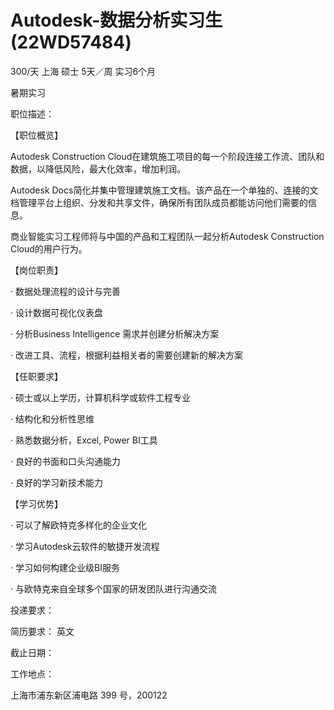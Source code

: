 # Autodesk-数据分析实习生 (22WD57484)

300/天 上海 硕士 5天／周 实习6个月

暑期实习

职位描述：

【职位概览】

Autodesk Construction Cloud在建筑施工项目的每一个阶段连接工作流、团队和数据，以降低风险，最大化效率，增加利润。

Autodesk Docs简化并集中管理建筑施工文档。该产品在一个单独的、连接的文档管理平台上组织、分发和共享文件，确保所有团队成员都能访问他们需要的信息。

商业智能实习工程师将与中国的产品和工程团队一起分析Autodesk Construction Cloud的用户行为。

【岗位职责】

·   数据处理流程的设计与完善

·   设计数据可视化仪表盘

·   分析Business Intelligence 需求并创建分析解决方案

·   改进工具、流程，根据利益相关者的需要创建新的解决方案

【任职要求】

·   硕士或以上学历，计算机科学或软件工程专业

·   结构化和分析性思维

·   熟悉数据分析，Excel, Power BI工具

·   良好的书面和口头沟通能力

·   良好的学习新技术能力

【学习优势】

·   可以了解欧特克多样化的企业文化

·   学习Autodesk云软件的敏捷开发流程

·   学习如何构建企业级BI服务

·   与欧特克来自全球多个国家的研发团队进行沟通交流

投递要求：

简历要求： 英文

截止日期：

工作地点：

上海市浦东新区浦电路 399 号，200122